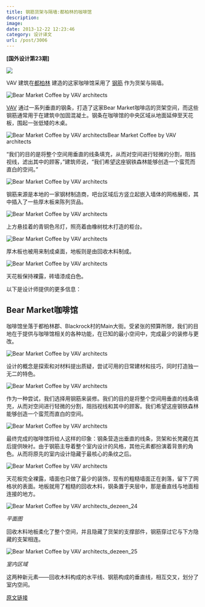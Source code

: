 ```yaml
---
title: 钢筋货架与隔墙:都柏林的咖啡馆
description: 
image: 
date: 2013-12-22 12:23:46
category: 设计译文
url: /post/3006
---
```


**[国外设计第23期]**

![](http://static.dezeen.com/uploads/2013/12/Bear-Market-Coffee-by-VAV-architects_dezeen_21bann.jpg)

VAV 建筑在[都柏林](http://www.dezeen.com/tag/dublin/) 建造的这家咖啡馆采用了 [钢筋](http://www.dezeen.com/tag/steel/) 作为货架与隔墙。

![Bear Market Coffee by VAV architects](http://static.dezeen.com/uploads/2013/12/Bear-Market-Coffee-by-VAV-architects_dezeen_9.jpg)

[VAV](http://www.vavarchitects.com/) 通过一系列垂直的钢条，打造了这家Bear Market咖啡店的货架空间，而这些钢筋通常用于在建筑中加固混凝土。钢条在咖啡馆的中央区域从地面延伸至天花板，围起一张低矮的木桌。

![Bear Market Coffee by VAV architectsBear Market Coffee by VAV architects](http://static.dezeen.com/uploads/2013/12/Bear-Market-Coffee-by-VAV-architects_dezeen_16.jpg)

“我们的目的是将整个空间用垂直的线条填充，从而对空间进行轻微的分割，阻挡视线，滤出其中的顾客，”建筑师说，“我们希望这座钢铁森林能够创造一个蛮荒而直白的空间。”

![Bear Market Coffee by VAV architects](http://static.dezeen.com/uploads/2013/12/Bear-Market-Coffee-by-VAV-architects_dezeen_17.jpg)

钢筋来源是本地的一家钢材制造商，吧台区域后方竖立起嵌入墙体的网格展柜，其中插入了一些厚木板来陈列货品。

![Bear Market Coffee by VAV architects](http://static.dezeen.com/uploads/2013/12/Bear-Market-Coffee-by-VAV-architects_dezeen_12.jpg)

上方悬挂着的青铜色吊灯，照亮着由橡树枕木打造的柜台。

![Bear Market Coffee by VAV architects](http://static.dezeen.com/uploads/2013/12/Bear-Market-Coffee-by-VAV-architects_dezeen_20.jpg)

厚木板也被用来制成桌面，地板则是由回收木料制成。

![Bear Market Coffee by VAV architects](http://static.dezeen.com/uploads/2013/12/Bear-Market-Coffee-by-VAV-architects_dezeen_11.jpg)

天花板保持裸露，砖墙漆成白色。

以下是设计师提供的更多信息：

## Bear Market咖啡馆

咖啡馆坐落于都柏林郡、Blackrock村的Main大街。受紧张的预算所限，我们的目地在于提供与咖啡馆相关的各种功能，在已知的最小空间中，完成最少的装修与更改。

![Bear Market Coffee by VAV architects](http://static.dezeen.com/uploads/2013/12/Bear-Market-Coffee-by-VAV-architects_dezeen_1.jpg)

设计的概念是探索和对材料提出质疑，尝试可用的日常建材和技巧，同时打造独一无二的特色。

![Bear Market Coffee by VAV architects](http://static.dezeen.com/uploads/2013/12/Bear-Market-Coffee-by-VAV-architects_dezeen_3.jpg)

作为一种尝试，我们选择用钢筋来装修。我们的目的是将整个空间用垂直的线条填充，从而对空间进行轻微的分割，阻挡视线和其中的顾客。我们希望这座钢铁森林能够创造一个蛮荒而直白的空间。

![Bear Market Coffee by VAV architects](http://static.dezeen.com/uploads/2013/12/Bear-Market-Coffee-by-VAV-architects_dezeen_18.jpg)

最终完成的咖啡馆将给人这样的印象：钢条营造出垂直的线条，货架和长凳藏在其后提供映衬。由于钢筋主导着整个室内设计的风格，其他元素都扮演着背景的角色。从而将原先的室内设计隐藏于最核心的条纹之后。

![Bear Market Coffee by VAV architects](http://static.dezeen.com/uploads/2013/12/Bear-Market-Coffee-by-VAV-architects_dezeen_2.jpg)

天花板完全裸露，墙面也只做了最少的装饰，现有的粗糙墙面正在剥落，留下了网格状的表面。地板就用了粗糙的回收木料，钢条置于夹层中，那是垂直线与地面相连接的地方。

![Bear Market Coffee by VAV architects_dezeen_24](http://static.dezeen.com/uploads/2013/12/Bear-Market-Coffee-by-VAV-architects_dezeen_24.jpg)

_平面图_

回收木料地板柔化了整个空间，并且隐藏了货架的支撑部件，钢筋穿过它与下方隐藏的支架相连。

![Bear Market Coffee by VAV architects_dezeen_25](http://static.dezeen.com/uploads/2013/12/Bear-Market-Coffee-by-VAV-architects_dezeen_25.jpg)

_室内区域_

这两种新元素——回收木料构成的水平线、钢筋构成的垂直线，相互交叉，划分了室内空间。

[原文链接](http://designmodo.com/square-blocks-design/)